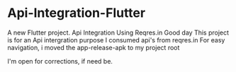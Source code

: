# Api-Integration-Flutter

A new Flutter project.
Api Integration Using Reqres.in
Good day
This project is for an Api intergration purpose
I consumed api's from reqres.in
For easy navigation, i moved the app-release-apk to my project root


I'm open for corrections, if need be.

